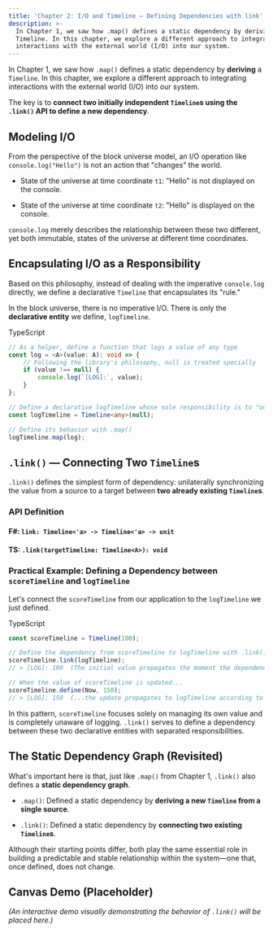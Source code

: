 ```yaml
---
title: 'Chapter 2: I/O and Timeline — Defining Dependencies with link'
description: >-
  In Chapter 1, we saw how .map() defines a static dependency by deriving a
  Timeline. In this chapter, we explore a different approach to integrating
  interactions with the external world (I/O) into our system.
---
```

In Chapter 1, we saw how `.map()` defines a static dependency by **deriving** a `Timeline`. In this chapter, we explore a different approach to integrating interactions with the external world (I/O) into our system.

The key is to **connect two initially independent `Timeline`s using the `.link()` API to define a new dependency**.

## Modeling I/O

From the perspective of the block universe model, an I/O operation like `console.log("Hello")` is not an action that "changes" the world.

-   State of the universe at time coordinate `t1`: "Hello" is not displayed on the console.
    
-   State of the universe at time coordinate `t2`: "Hello" is displayed on the console.

`console.log` merely describes the relationship between these two different, yet both immutable, states of the universe at different time coordinates.

## Encapsulating I/O as a Responsibility

Based on this philosophy, instead of dealing with the imperative `console.log` directly, we define a declarative `Timeline` that encapsulates its "rule."

In the block universe, there is no imperative I/O. There is only the **declarative entity** we define, `logTimeline`.

TypeScript

```ts
// As a helper, define a function that logs a value of any type
const log = <A>(value: A): void => {
    // Following the library's philosophy, null is treated specially
    if (value !== null) {
        console.log(`[LOG]:`, value);
    }
};

// Define a declarative logTimeline whose sole responsibility is to "output values to the console"
const logTimeline = Timeline<any>(null);

// Define its behavior with .map()
logTimeline.map(log);
```

## `.link()` — Connecting Two `Timeline`s

`.link()` defines the simplest form of dependency: unilaterally synchronizing the value from a source to a target between **two already existing `Timeline`s**.

### API Definition

#### **F#**: `link: Timeline<'a> -> Timeline<'a> -> unit`
    
#### **TS**: `.link(targetTimeline: Timeline<A>): void`

### Practical Example: Defining a Dependency between `scoreTimeline` and `logTimeline`

Let's connect the `scoreTimeline` from our application to the `logTimeline` we just defined.

TypeScript

```ts
const scoreTimeline = Timeline(100);

// Define the dependency from scoreTimeline to logTimeline with .link()
scoreTimeline.link(logTimeline);
// > [LOG]: 100  (The initial value propagates the moment the dependency is defined, and a log is output)

// When the value of scoreTimeline is updated...
scoreTimeline.define(Now, 150);
// > [LOG]: 150  (...the update propagates to logTimeline according to the defined dependency, and a log is output again)
```

In this pattern, `scoreTimeline` focuses solely on managing its own value and is completely unaware of logging. `.link()` serves to define a dependency between these two declarative entities with separated responsibilities.

## The Static Dependency Graph (Revisited)

What's important here is that, just like `.map()` from Chapter 1, `.link()` also defines a **static dependency graph**.

-   `.map()`: Defined a static dependency by **deriving a new `Timeline` from a single source**.
    
-   `.link()`: Defined a static dependency by **connecting two existing `Timeline`s**.

Although their starting points differ, both play the same essential role in building a predictable and stable relationship within the system—one that, once defined, does not change.

## Canvas Demo (Placeholder)

_(An interactive demo visually demonstrating the behavior of `.link()` will be placed here.)_
